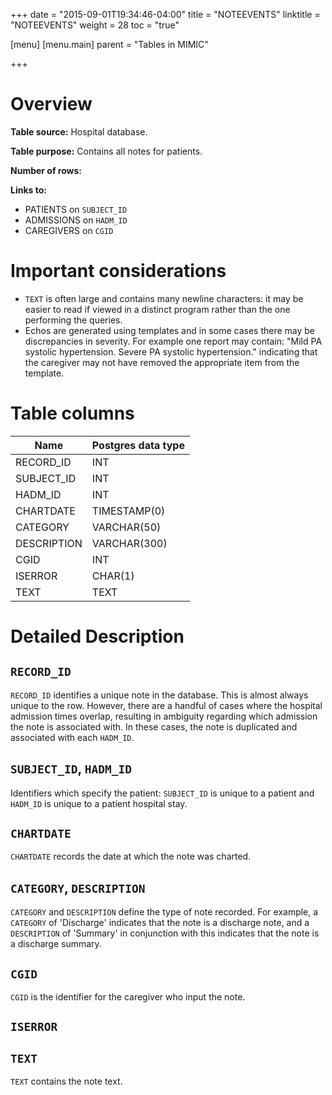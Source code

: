 +++
date = "2015-09-01T19:34:46-04:00"
title = "NOTEEVENTS"
linktitle = "NOTEEVENTS"
weight = 28
toc = "true"

[menu]
  [menu.main]
    parent = "Tables in MIMIC"

+++

# Overview

**Table source:** Hospital database.

**Table purpose:** Contains all notes for patients.

**Number of rows:**

**Links to:**

* PATIENTS on `SUBJECT_ID`
* ADMISSIONS on `HADM_ID`
* CAREGIVERS on `CGID`

# Important considerations

* `TEXT` is often large and contains many newline characters: it may be easier to read if viewed in a distinct program rather than the one performing the queries.
* Echos are generated using templates and in some cases there may be discrepancies in severity.  For example one report may contain: "Mild PA systolic hypertension. Severe PA systolic hypertension." indicating that the caregiver may not have removed the appropriate item from the template.

# Table columns

Name | Postgres data type
---- | ----
RECORD\_ID | INT
SUBJECT\_ID | INT
HADM\_ID | INT
CHARTDATE | TIMESTAMP(0)
CATEGORY | VARCHAR(50)
DESCRIPTION | VARCHAR(300)
CGID | INT
ISERROR | CHAR(1)
TEXT | TEXT

# Detailed Description

## `RECORD_ID`

`RECORD_ID` identifies a unique note in the database. This is almost always unique to the row. However, there are a handful of cases where the hospital admission times overlap, resulting in ambiguity regarding which admission the note is associated with. In these cases, the note is duplicated and associated with each `HADM_ID`.

## `SUBJECT_ID`, `HADM_ID`

Identifiers which specify the patient: `SUBJECT_ID` is unique to a patient and `HADM_ID` is unique to a patient hospital stay.

## `CHARTDATE`

`CHARTDATE` records the date at which the note was charted.

## `CATEGORY`, `DESCRIPTION`

`CATEGORY` and `DESCRIPTION` define the type of note recorded. For example, a `CATEGORY` of 'Discharge' indicates that the note is a discharge note, and a `DESCRIPTION` of 'Summary' in conjunction with this indicates that the note is a discharge summary.

## `CGID`

`CGID` is the identifier for the caregiver who input the note.

## `ISERROR`

## `TEXT`

`TEXT` contains the note text.

